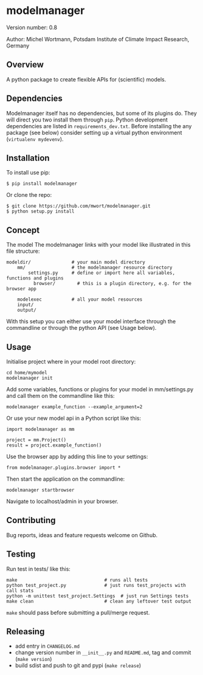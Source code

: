 modelmanager
===============================

Version number: 0.8

Author: Michel Wortmann, Potsdam Institute of Climate Impact Research, Germany

Overview
--------

A python package to create flexible APIs for (scientific) models.


Dependencies
------------
Modelmanager itself has no dependencies, but some of its plugins do. They will
direct you two install them through `pip`.
Python development dependencies are listed in `requirements_dev.txt`. Before
installing the any package (see below) consider setting up a virtual python
environment (`virtualenv mydevenv`).

Installation
--------------------

To install use pip:

    $ pip install modelmanager


Or clone the repo:

    $ git clone https://github.com/mwort/modelmanager.git
    $ python setup.py install


Concept
-------
The model
The modelmanager links with your model like illustrated in this file structure:
```
modeldir/               # your main model directory
    mm/                 # the modelmanager resource directory
        settings.py     # define or import here all variables, functions and plugins
	      browser/        # this is a plugin directory, e.g. for the browser app

    modelexec           # all your model resources
    input/
    output/
```
With this setup you can either use your model interface through the commandline
or through the python API (see Usage below).


Usage
-----

Initialise project where in your model root directory:
```
cd home/mymodel
modelmanager init
```
Add some variables, functions or plugins for your model in mm/settings.py and
call them on the commandline like this:
```
modelmanager example_function --example_argument=2
```
Or use your new model api in a Python script like this:
```
import modelmanager as mm

project = mm.Project()
result = project.example_function()
```

Use the browser app by adding this line to your settings:
```
from modelmanager.plugins.browser import *
```
Then start the application on the commandline:
```
modelmanager startbrowser
```
Navigate to localhost/admin in your browser.


Contributing
------------
Bug reports, ideas and feature requests welcome on Github.

## Testing
Run test in tests/ like this:
```
make                                # runs all tests
python test_project.py              # just runs test_projects with call stats
python -m unittest test_project.Settings  # just run Settings tests
make clean                          # clean any leftover test output
```
`make` should pass before submitting a pull/merge request.


Releasing
---------
- add entry in `CHANGELOG.md`
- change version number in `__init__.py` and `README.md`, tag and commit (`make version`)
- build sdist and push to git and pypi (`make release`)
